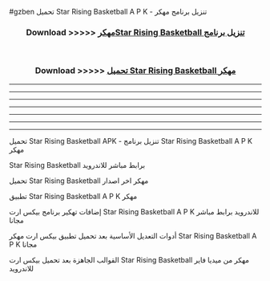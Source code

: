 #gzben تحميل Star Rising Basketball  A P K - تنزيل برنامج مهكر



<div align="center">
<h3>Download >>>>> <a href="https://runaway1.web.app/?sq=Star Rising Basketball ">مهكرStar Rising Basketball  تنزيل برنامج</a></h3><br>

<h3>Download >>>>> <a href="https://runaway1.web.app/?sq=Star Rising Basketball ">تحميل Star Rising Basketball  مهكر</a></h3>
</div>


----------------------------------------------------------

----------------------------------------------------------

----------------------------------------------------------

----------------------------------------------------------

----------------------------------------------------------

----------------------------------------------------------

----------------------------------------------------------

تحميل Star Rising Basketball  APK - تنزيل برنامج Star Rising Basketball  A P K مهكر

Star Rising Basketball  برابط مباشر للاندرويد

تحميل Star Rising Basketball  مهكر اخر اصدار

تطبيق Star Rising Basketball  A P K مهكر

إضافات تهكير برنامج بيكس ارت Star Rising Basketball  A P K للاندرويد برابط مباشر مجانا

أدوات التعديل الأساسية بعد تحميل تطبيق بيكس ارت مهكر Star Rising Basketball  A P K مجانا

القوالب الجاهزة بعد تحميل بيكس ارت Star Rising Basketball  مهكر من ميديا فاير للاندرويد


